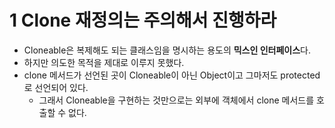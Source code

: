 # 1 Clone 재정의는 주의해서 진행하라

- Cloneable은 복제해도 되는 클래스임을 명시하는 용도의 **믹스인 인터페이스**다.
- 하지만 의도한 목적을 제대로 이루지 못했다.
- clone 메서드가 선언된 곳이 Cloneable이 아닌 Object이고 그마저도 protected로 선언되어 있다.
  - 그래서 Cloneable을 구현하는 것만으로는 외부에 객체에서 clone 메서드를 호출할 수 없다.